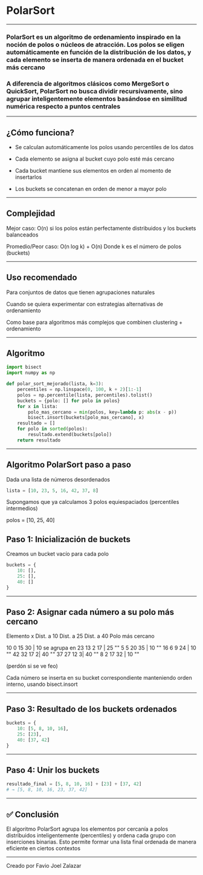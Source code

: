 # PolarSort

---

### PolarSort es un algoritmo de ordenamiento inspirado en la noción de polos o núcleos de atracción. Los polos se eligen automáticamente en función de la distribución de los datos, y cada elemento se inserta de manera ordenada en el bucket más cercano

### A diferencia de algoritmos clásicos como MergeSort o QuickSort, PolarSort no busca dividir recursivamente, sino agrupar inteligentemente elementos basándose en similitud numérica respecto a puntos centrales

---

## ¿Cómo funciona?

- Se calculan automáticamente los polos usando percentiles de los datos


- Cada elemento se asigna al bucket cuyo polo esté más cercano


- Cada bucket mantiene sus elementos en orden al momento de insertarlos


- Los buckets se concatenan en orden de menor a mayor polo

---

## Complejidad

Mejor caso: O(n) si los polos están perfectamente distribuidos y los buckets balanceados

Promedio/Peor caso: O(n log k) + O(n)
Donde k es el número de polos (buckets)

---

## Uso recomendado

Para conjuntos de datos que tienen agrupaciones naturales

Cuando se quiera experimentar con estrategias alternativas de ordenamiento

Como base para algoritmos más complejos que combinen clustering + ordenamiento

---

## Algoritmo

```python
import bisect
import numpy as np

def polar_sort_mejorado(lista, k=3):
    percentiles = np.linspace(0, 100, k + 2)[1:-1]
    polos = np.percentile(lista, percentiles).tolist()
    buckets = {polo: [] for polo in polos}
    for x in lista:
        polo_mas_cercano = min(polos, key=lambda p: abs(x - p))
        bisect.insort(buckets[polo_mas_cercano], x)
    resultado = []
    for polo in sorted(polos):
        resultado.extend(buckets[polo])
    return resultado
```

---

## Algoritmo PolarSort paso a paso

Dada una lista de números desordenados

```python
lista = [10, 23, 5, 16, 42, 37, 8]
```

Supongamos que ya calculamos 3 polos equiespaciados (percentiles intermedios)

polos = [10, 25, 40]


## Paso 1: Inicialización de buckets

Creamos un bucket vacío para cada polo

```python
buckets = {
    10: [],
    25: [],
    40: []
}
```

---

## Paso 2: Asignar cada número a su polo más cercano

Elemento x	Dist. a 10	Dist. a 25	Dist. a 40	Polo más cercano

10	0	15	30	| 10 se agrupa en
23	13	2	17	| 25 ""
5	5	20	35	 | 10 ""
16	6	9	24  | 10 ""
42	32	17	2| 40 ""
37	27	12	3|	40 ""
8	2	17	32 	| 10 ""

(perdón si se ve feo)

Cada número se inserta en su bucket correspondiente manteniendo orden interno, usando bisect.insort

---

## Paso 3: Resultado de los buckets ordenados

```python
buckets = {
    10: [5, 8, 10, 16],
    25: [23],
    40: [37, 42]
}
```

---

## Paso 4: Unir los buckets

```python
resultado_final = [5, 8, 10, 16] + [23] + [37, 42]
# → [5, 8, 10, 16, 23, 37, 42]
```

---

## ✅ Conclusión

El algoritmo PolarSort agrupa los elementos por cercanía a polos distribuidos inteligentemente (percentiles) y ordena cada grupo con inserciones binarias. Esto permite formar una lista final ordenada de manera eficiente en ciertos contextos

---

Creado por Favio Joel Zalazar
